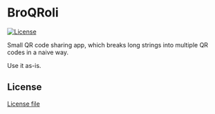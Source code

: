 # BroQRoli

[![License](https://img.shields.io/badge/License-Apache%202.0-blue.svg)](https://opensource.org/licenses/Apache-2.0)

Small QR code sharing app, which breaks long strings into multiple QR codes in a naive way.

Use it as-is.

## License
[License file](./LICENSE)
